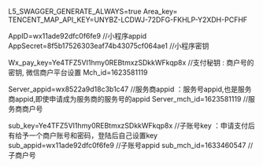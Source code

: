 L5_SWAGGER_GENERATE_ALWAYS=true
Area_key=
TENCENT_MAP_API_KEY=UNYBZ-LCDWJ-72DFG-FKHLP-Y2XDH-PCFHF

AppID=wx11ade92dfc0f6fe9                      //小程序appid
AppSecret=8f5b17526303eaf74b43075cf064ae1     //小程序密钥

Wx_pay_key=Ye4TFZ5VI1hmy0REBtmxzSDkkWFkqp8x   //支付秘钥 : 商户号的密钥, 微信商户平台设置
Mch_id=1623581119                     

Server_appid=wx8522a9d18c3b1c47               //服务商appid ：服务号appid,也是服务商appid,即使申请成为服务商的服务号的appid
Server_mch_id=1623581119                      //服务商商户号

sub_key=Ye4TFZ5VI1hmy0REBtmxzSDkkWFkqp8x      //子账号key ：申请支付后有给予一个商户账号和密码，登陆后自己设置key
sub_appid=wx11ade92dfc0f6fe9                  //子账号appid
sub_mch_id=1633460547                         //子商户号
